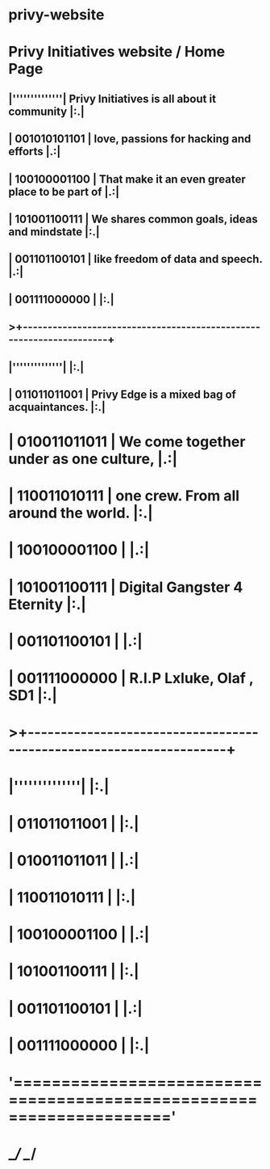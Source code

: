 # privy-website
# Privy Initiatives website / Home Page 
## |''''''''''''''|<s0>  Privy Initiatives is all about it community      </s0>|:.|
## | 001010101101 |<s0>  love, passions for hacking and efforts           </s0>|.:|
## | 100100001100 |<s0>  That make it an even greater place to be part of </s0>|.:|
## | 101001100111 |<s0>  We shares common goals, ideas and mindstate      </s0>|:.|
## | 001101100101 |<s0>  like freedom of data and speech.                 </s0>|.:|
## | 001111000000 |<s0>                                                   </s0>|:.|
## >+--------------------------------------------------------------------+
## |''''''''''''''|<s0>                                                   </s0>|:.|
## | 011011011001 |<s0>   Privy Edge is a mixed bag of acquaintances.     </s0>|:.|
# | 010011011011 |<s0>   We come together under as one culture,          </s0>|.:|
# | 110011010111 |<s0>   one crew. From all around the world.            </s0>|:.|
# | 100100001100 |<s0>                                                   </s0>|.:|
# | 101001100111 |<s0>     Digital Gangster 4 Eternity                   </s0>|:.|
# | 001101100101 |<s0>                                                   </s0>|.:|
# | 001111000000 |<s0>            R.I.P Lxluke, Olaf , SD1               </s0>|:.|
# >+--------------------------------------------------------------------+
# |''''''''''''''|<s0>                                                   </s0>|:.|
# | 011011011001 |<s0>   						                                     </s0>|:.|
# | 010011011011 |<s0>   				                                         </s0>|.:|
# | 110011010111 |<s0>   					                                       </s0>|:.|
# | 100100001100 |<s0>                                                   </s0>|.:|
# | 101001100111 |<s0>     			                                         </s0>|:.|
# | 001101100101 |<s0>                                                   </s0>|.:|
# | 001111000000 |<s0>           				                                 </s0>|:.|
# '====================================================================='
#  \__/                                                          \__/
